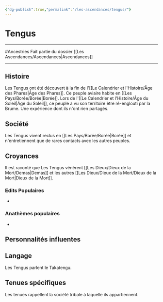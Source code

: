 ```yaml
---
{"dg-publish":true,"permalink":"/les-ascendances/tengus/"}
---
```


# Tengus
---
#Ancestries 
Fait partie du dossier [[Les Ascendances/Ascendances\|Ascendances]]

-------
## Histoire
Les Tengus ont été découvert à la fin de l'[[Le Calendrier et l'Histoire/Âge des Phares\|Âge des Phares]]. Ce peuple aviaire habite en [[Les Pays/Borée/Borée\|Borée]].
Lors de l'[[Le Calendrier et l'Histoire/Âge du Soleil\|Âge du Soleil]], ce peuple a vu son territoire être ré-englouti par la Brume. Une expérience dont ils n'ont rien partagés.
## Société
Les Tengus vivent reclus en [[Les Pays/Borée/Borée\|Borée]] et n'entretiennent que de rares contacts avec les autres peuples.
## Croyances
Il est raconté que Les Tengus vénèrent [[Les Dieux/Dieux de la Mort/Demas\|Demas]] et les autres [[Les Dieux/Dieux de la Mort/Dieux de la Mort\|Dieux de la Mort]].
### Edits Populaires
- 
### Anathèmes populaires
- 
## Personnalités influentes

## Langage
Les Tengus parlent le Takatengu.
## Tenues spécifiques
Les tenues rappellent la société tribale à laquelle ils appartiennent.